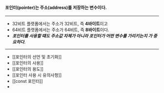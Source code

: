 #### 포인터(pointer)는 주소(address)를 저장하는 변수이다. ####
_____
- 32비트 플랫폼에서는 주소가 32비트, 즉 **4바이트**이고
- 64비트 플랫폼에서는 주소가 64비트, 즉 **8바이트**이다.
- ***포인터를 사용할 떄도 주소값 자체가 아니라 포인터가 어떤 변수를 가리키는지 가 중요하다.***

____

- [[포인터의 선언 및 초기화]]
- [[포인터의 사용]]
- [[포인터의 용도]]
- [[포인터 사용 시 유의사항]]
- [[const 포인터]]
- 
